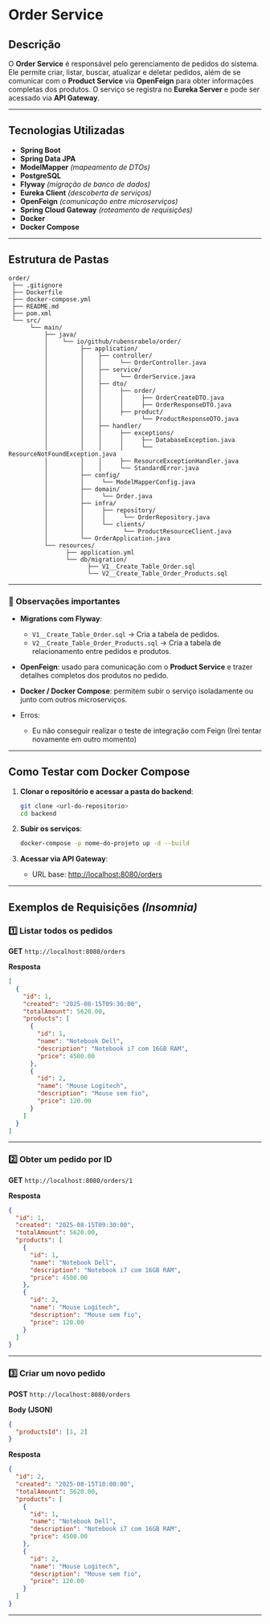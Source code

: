 # Order Service

## Descrição

O **Order Service** é responsável pelo gerenciamento de pedidos do sistema.
Ele permite criar, listar, buscar, atualizar e deletar pedidos, além de se comunicar com o **Product Service** via **OpenFeign** para obter informações completas dos produtos.
O serviço se registra no **Eureka Server** e pode ser acessado via **API Gateway**.

---

## Tecnologias Utilizadas

* **Spring Boot**
* **Spring Data JPA**
* **ModelMapper** *(mapeamento de DTOs)*
* **PostgreSQL**
* **Flyway** *(migração de banco de dados)*
* **Eureka Client** *(descoberta de serviços)*
* **OpenFeign** *(comunicação entre microserviços)*
* **Spring Cloud Gateway** *(roteamento de requisições)*
* **Docker**
* **Docker Compose**

---

## Estrutura de Pastas

```
order/
 ├── .gitignore
 ├── Dockerfile
 ├── docker-compose.yml
 ├── README.md
 ├── pom.xml
 └── src/
      └── main/
          ├── java/
          │    └── io/github/rubensrabelo/order/
          │         ├── application/
          │         │    ├── controller/
          │         │    │     └── OrderController.java
          │         │    ├── service/
          │         │    │     └── OrderService.java
          │         │    ├── dto/
          │         │    │     ├── order/
          │         │    │     │     ├── OrderCreateDTO.java
          │         │    │     │     ├── OrderResponseDTO.java
          │         │    │     ├── product/
          │         │    │           └── ProductResponseDTO.java
          │         │    ├── handler/
          │         │    │     ├── exceptions/
          │         │    │     │     ├── DatabaseException.java
          │         │    │     │     └── ResourceNotFoundException.java
          │         │    │     ├── ResourceExceptionHandler.java
          │         │    │     └── StandardError.java
          │         ├── config/
          │         │     └── ModelMapperConfig.java
          │         ├── domain/
          │         │     └── Order.java
          │         ├── infra/
          │         │     ├── repository/
          │         │     │     └── OrderRepository.java
          │         │     └── clients/
          │         │           └── ProductResourceClient.java
          │         └── OrderApplication.java
          └── resources/
                ├── application.yml
                └── db/migration/
                      ├── V1__Create_Table_Order.sql
                      └── V2__Create_Table_Order_Products.sql
```

---

### 🔹 Observações importantes

* **Migrations com Flyway**:

  * `V1__Create_Table_Order.sql` → Cria a tabela de pedidos.
  * `V2__Create_Table_Order_Products.sql` → Cria a tabela de relacionamento entre pedidos e produtos.

* **OpenFeign**: usado para comunicação com o **Product Service** e trazer detalhes completos dos produtos no pedido.

* **Docker / Docker Compose**: permitem subir o serviço isoladamente ou junto com outros microserviços.

* Erros:
  * Eu não conseguir realizar o teste de integração com Feign (Irei tentar novamente em outro momento)

---

## Como Testar com Docker Compose

1. **Clonar o repositório e acessar a pasta do backend**:

   ```bash
   git clone <url-do-repositorio>
   cd backend
   ```

2. **Subir os serviços**:

   ```bash
   docker-compose -p nome-do-projeto up -d --build
   ```

3. **Acessar via API Gateway**:

   * URL base: [http://localhost:8080/orders](http://localhost:8080/orders)

---

## Exemplos de Requisições *(Insomnia)*

### **1️⃣ Listar todos os pedidos**

**GET** `http://localhost:8080/orders`

**Resposta**

```json
[
  {
    "id": 1,
    "created": "2025-08-15T09:30:00",
    "totalAmount": 5620.00,
    "products": [
      {
        "id": 1,
        "name": "Notebook Dell",
        "description": "Notebook i7 com 16GB RAM",
        "price": 4500.00
      },
      {
        "id": 2,
        "name": "Mouse Logitech",
        "description": "Mouse sem fio",
        "price": 120.00
      }
    ]
  }
]
```

---

### **2️⃣ Obter um pedido por ID**

**GET** `http://localhost:8080/orders/1`

**Resposta**

```json
{
  "id": 1,
  "created": "2025-08-15T09:30:00",
  "totalAmount": 5620.00,
  "products": [
    {
      "id": 1,
      "name": "Notebook Dell",
      "description": "Notebook i7 com 16GB RAM",
      "price": 4500.00
    },
    {
      "id": 2,
      "name": "Mouse Logitech",
      "description": "Mouse sem fio",
      "price": 120.00
    }
  ]
}
```

---

### **3️⃣ Criar um novo pedido**

**POST** `http://localhost:8080/orders`

**Body (JSON)**

```json
{
  "productsId": [1, 2]
}
```

**Resposta**

```json
{
  "id": 2,
  "created": "2025-08-15T10:00:00",
  "totalAmount": 5620.00,
  "products": [
    {
      "id": 1,
      "name": "Notebook Dell",
      "description": "Notebook i7 com 16GB RAM",
      "price": 4500.00
    },
    {
      "id": 2,
      "name": "Mouse Logitech",
      "description": "Mouse sem fio",
      "price": 120.00
    }
  ]
}
```

---
